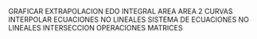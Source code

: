 GRAFICAR
EXTRAPOLACION
EDO
INTEGRAL
AREA 
AREA 2 CURVAS
INTERPOLAR
ECUACIONES NO LINEALES
SISTEMA DE ECUACIONES NO LINEALES 
INTERSECCION 
OPERACIONES MATRICES 
